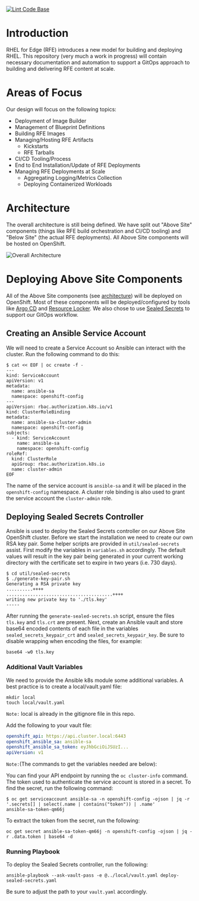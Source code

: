 [![Lint Code Base](https://github.com/redhat-cop/rhel-edge-automation-arch/workflows/Lint%20Code%20Base/badge.svg)](https://github.com/redhat-cop/rhel-edge-automation-arch/actions)

# Introduction

RHEL for Edge (RFE) introduces a new model for building and deploying RHEL. This repository (very much a work in progress) will contain necessary documentation and automation to support a GitOps approach to building and delivering RFE content at scale.

# Areas of Focus

Our design will focus on the following topics:

* Deployment of Image Builder
* Management of Blueprint Definitions
* Building RFE Images
* Managing/Hosting RFE Artifacts
  * Kickstarts
  * RFE Tarballs
* CI/CD Tooling/Process
* End to End Installation/Update of RFE Deployments
* Managing RFE Deployments at Scale
  * Aggregating Logging/Metrics Collection
  * Deploying Containerized Workloads

# Architecture

The overall architecture is still being defined. We have split out "Above Site" components (things like RFE build orchestration and CI/CD tooling) and "Below Site" (the actual RFE deployments). All Above Site components will be hosted on OpenShift.

![Overall Architecture](/images/overall-architecture.png)

# Deploying Above Site Components

All of the Above Site components (see [architecture](#architecture)) will be deployed on OpenShift. Most of these components will be deployed/configured by tools like [Argo CD](https://argoproj.github.io/argo-cd/) and [Resource Locker](https://github.com/redhat-cop/resource-locker-operator). We also chose to use [Sealed Secrets](https://github.com/bitnami-labs/sealed-secrets) to support our GitOps workflow.

## Creating an Ansible Service Account

We will need to create a Service Account so Ansible can interact with the cluster. Run the following command to do this:

```shell
$ cat << EOF | oc create -f -
---
kind: ServiceAccount
apiVersion: v1
metadata:
  name: ansible-sa
  namespace: openshift-config
---
apiVersion: rbac.authorization.k8s.io/v1
kind: ClusterRoleBinding
metadata:
  name: ansible-sa-cluster-admin
  namespace: openshift-config
subjects:
  - kind: ServiceAccount
    name: ansible-sa
    namespace: openshift-config
roleRef:
  kind: ClusterRole
  apiGroup: rbac.authorization.k8s.io
  name: cluster-admin
EOF
```

The name of the service account is `ansible-sa` and it will be placed in the `openshift-config` namespace. A cluster role binding is also used to grant the service account the `cluster-admin` role.

## Deploying Sealed Secrets Controller

Ansible is used to deploy the Sealed Secrets controller on our Above Site OpenShift cluster. Before we start the installation we need to create our own RSA key pair. Some helper scripts are provided in `util/sealed-secrets` assist. First modify the variables in `variables.sh` accordingly. The default values will result in the key pair being generated in your current working directory with the certificate set to expire in two years (i.e. 730 days).

```shell
$ cd util/sealed-secrets
$ ./generate-key-pair.sh
Generating a RSA private key
..........++++
........................................++++
writing new private key to './tls.key'
-----
```

After running the `generate-sealed-secrets.sh` script, ensure the files `tls.key` and `tls.crt` are present. Next, create an Ansible vault and store base64 encoded contents of each file in the variables `sealed_secrets_keypair_crt` and `sealed_secrets_keypair_key`. Be sure to disable wrapping when encoding the files, for example:

```shell
base64 -w0 tls.key
```

### Additional Vault Variables

We need to provide the Ansible k8s module some additional variables. A best practice is to create a local/vault.yaml file:

```shell
mkdir local
touch local/vault.yaml
```

`Note:` local is already in the gitignore file in this repo.

Add the following to your vault file:

```yaml
openshift_api: https://api.cluster.local:6443
openshift_ansible_sa: ansible-sa
openshift_ansible_sa_token: eyJhbGciOiJSUzI...
apiVersion: v1
```

`Note:`(The commands to get the variables needed are below):

You can find your API endpoint by running the `oc cluster-info` command. The token used to authenticate the service account is stored in a secret. To find the secret, run the following command:

```shell
$ oc get serviceaccount ansible-sa -n openshift-config -ojson | jq -r '.secrets[] | select(.name | contains("token")) | .name'
ansible-sa-token-qm66j
```

To extract the token from the secret, run the following:

```shell
oc get secret ansible-sa-token-qm66j -n openshift-config -ojson | jq -r .data.token | base64 -d
```

### Running Playbook

To deploy the Sealed Secrets controller, run the following:

```shell
ansible-playbook --ask-vault-pass -e @../local/vault.yaml deploy-sealed-secrets.yaml
```

Be sure to adjust the path to your `vault.yaml` accordingly.

